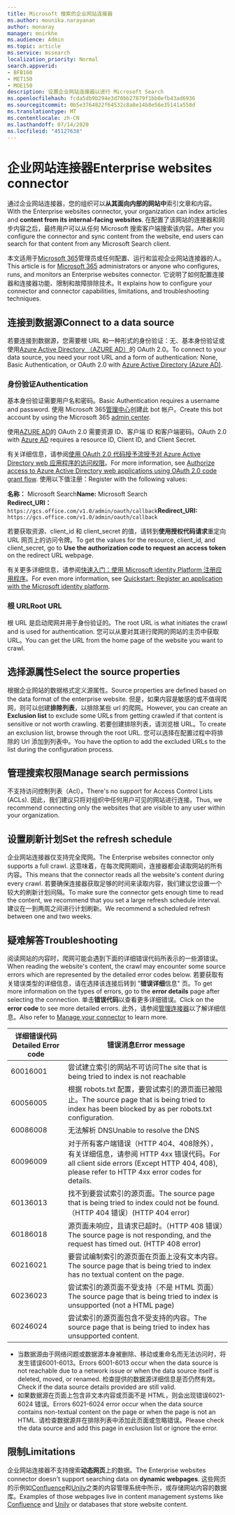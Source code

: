 ```yaml
---
title: Microsoft 搜索的企业网站连接器
ms.author: mounika.narayanan
author: monaray
manager: mnirkhe
ms.audience: Admin
ms.topic: article
ms.service: mssearch
localization_priority: Normal
search.appverid:
- BFB160
- MET150
- MOE150
description: 设置企业网站连接器以进行 Microsoft Search
ms.openlocfilehash: fcda5db9b294e3d70bb27879f1bb0efb43ad6936
ms.sourcegitcommit: 0b5e3764822f64532c8a8e14b8e56e35141a558d
ms.translationtype: MT
ms.contentlocale: zh-CN
ms.lasthandoff: 07/14/2020
ms.locfileid: "45127638"
---
```

# <a name="enterprise-websites-connector"></a><span data-ttu-id="827dc-103">企业网站连接器</span><span class="sxs-lookup"><span data-stu-id="827dc-103">Enterprise websites connector</span></span>

<span data-ttu-id="827dc-104">通过企业网站连接器，您的组织可以**从其面向内部的网站中**索引文章和内容。</span><span class="sxs-lookup"><span data-stu-id="827dc-104">With the Enterprise websites connector, your organization can index articles and **content from its internal-facing websites**.</span></span> <span data-ttu-id="827dc-105">在配置了该网站的连接器和同步内容之后，最终用户可以从任何 Microsoft 搜索客户端搜索该内容。</span><span class="sxs-lookup"><span data-stu-id="827dc-105">After you configure the connector and sync content from the website, end users can search for that content from any Microsoft Search client.</span></span>

<span data-ttu-id="827dc-106">本文适用于[Microsoft 365](https://www.microsoft.com/microsoft-365)管理员或任何配置、运行和监视企业网站连接器的人。</span><span class="sxs-lookup"><span data-stu-id="827dc-106">This article is for [Microsoft 365](https://www.microsoft.com/microsoft-365) administrators or anyone who configures, runs, and monitors an Enterprise websites connector.</span></span> <span data-ttu-id="827dc-107">它说明了如何配置连接器和连接器功能、限制和故障排除技术。</span><span class="sxs-lookup"><span data-stu-id="827dc-107">It explains how to configure your connector and connector capabilities, limitations, and troubleshooting techniques.</span></span>  

## <a name="connect-to-a-data-source"></a><span data-ttu-id="827dc-108">连接到数据源</span><span class="sxs-lookup"><span data-stu-id="827dc-108">Connect to a data source</span></span> 
<span data-ttu-id="827dc-109">若要连接到数据源，您需要根 URL 和一种形式的身份验证：无、基本身份验证或使用[Azure Active Directory （AZURE AD）](https://docs.microsoft.com/azure/active-directory/)的 OAuth 2.0。</span><span class="sxs-lookup"><span data-stu-id="827dc-109">To connect to your data source, you need your root URL and a form of authentication: None, Basic Authentication, or OAuth 2.0 with [Azure Active Directory (Azure AD)](https://docs.microsoft.com/azure/active-directory/).</span></span>

### <a name="authentication"></a><span data-ttu-id="827dc-110">身份验证</span><span class="sxs-lookup"><span data-stu-id="827dc-110">Authentication</span></span> 
<span data-ttu-id="827dc-111">基本身份验证需要用户名和密码。</span><span class="sxs-lookup"><span data-stu-id="827dc-111">Basic Authentication requires a username and password.</span></span> <span data-ttu-id="827dc-112">使用 Microsoft 365[管理中心](https://admin.microsoft.com)创建此 bot 帐户。</span><span class="sxs-lookup"><span data-stu-id="827dc-112">Create this bot account by using the Microsoft 365 [admin center](https://admin.microsoft.com).</span></span>

<span data-ttu-id="827dc-113">使用[AZURE AD](https://docs.microsoft.com/azure/active-directory/)的 OAuth 2.0 需要资源 ID、客户端 ID 和客户端密码。</span><span class="sxs-lookup"><span data-stu-id="827dc-113">OAuth 2.0 with [Azure AD](https://docs.microsoft.com/azure/active-directory/) requires a resource ID, Client ID, and Client Secret.</span></span>

<span data-ttu-id="827dc-114">有关详细信息，请参阅[使用 OAuth 2.0 代码授予流授予对 Azure Active Directory web 应用程序的访问权限](https://docs.microsoft.com/azure/active-directory/develop/v1-protocols-oauth-code)。</span><span class="sxs-lookup"><span data-stu-id="827dc-114">For more information, see [Authorize access to Azure Active Directory web applications using OAuth 2.0 code grant flow](https://docs.microsoft.com/azure/active-directory/develop/v1-protocols-oauth-code).</span></span> <span data-ttu-id="827dc-115">使用以下值注册：</span><span class="sxs-lookup"><span data-stu-id="827dc-115">Register with the following values:</span></span>

<span data-ttu-id="827dc-116">**名称：** Microsoft Search</span><span class="sxs-lookup"><span data-stu-id="827dc-116">**Name:** Microsoft Search</span></span> <br/>
<span data-ttu-id="827dc-117">**Redirect_URI：**`https://gcs.office.com/v1.0/admin/oauth/callback`</span><span class="sxs-lookup"><span data-stu-id="827dc-117">**Redirect_URI:** `https://gcs.office.com/v1.0/admin/oauth/callback`</span></span>

<span data-ttu-id="827dc-118">若要获取资源、client_id 和 client_secret 的值，请转到**使用授权代码请求**重定向 URL 网页上的访问令牌。</span><span class="sxs-lookup"><span data-stu-id="827dc-118">To get the values for the resource, client_id, and client_secret, go to **Use the authorization code to request an access token** on the redirect URL webpage.</span></span>

<span data-ttu-id="827dc-119">有关更多详细信息，请参阅[快速入门：使用 Microsoft identity Platform 注册应用程序](https://docs.microsoft.com/azure/active-directory/develop/quickstart-register-app)。</span><span class="sxs-lookup"><span data-stu-id="827dc-119">For even more information, see [Quickstart: Register an application with the Microsoft identity platform](https://docs.microsoft.com/azure/active-directory/develop/quickstart-register-app).</span></span>

### <a name="root-url"></a><span data-ttu-id="827dc-120">根 URL</span><span class="sxs-lookup"><span data-stu-id="827dc-120">Root URL</span></span>
<span data-ttu-id="827dc-121">根 URL 是启动爬网并用于身份验证的。</span><span class="sxs-lookup"><span data-stu-id="827dc-121">The root URL is what initiates the crawl and is used for authentication.</span></span> <span data-ttu-id="827dc-122">您可以从要对其进行爬网的网站的主页中获取 URL。</span><span class="sxs-lookup"><span data-stu-id="827dc-122">You can get the URL from the home page of the website you want to crawl.</span></span>

## <a name="select-the-source-properties"></a><span data-ttu-id="827dc-123">选择源属性</span><span class="sxs-lookup"><span data-stu-id="827dc-123">Select the source properties</span></span> 
<span data-ttu-id="827dc-124">根据企业网站的数据格式定义源属性。</span><span class="sxs-lookup"><span data-stu-id="827dc-124">Source properties are defined based on the data format of the enterprise website.</span></span> <span data-ttu-id="827dc-125">但是，如果内容是敏感的或不值得爬网，则可以创建**排除列表**，以排除某些 url 的爬网。</span><span class="sxs-lookup"><span data-stu-id="827dc-125">However, you can create an **Exclusion list** to exclude some URLs from getting crawled if that content is sensitive or not worth crawling.</span></span> <span data-ttu-id="827dc-126">若要创建排除列表，请浏览根 URL。</span><span class="sxs-lookup"><span data-stu-id="827dc-126">To create an exclusion list, browse through the root URL.</span></span> <span data-ttu-id="827dc-127">您可以选择在配置过程中将排除的 Url 添加到列表中。</span><span class="sxs-lookup"><span data-stu-id="827dc-127">You have the option to add the excluded URLs to the list during the configuration process.</span></span>

## <a name="manage-search-permissions"></a><span data-ttu-id="827dc-128">管理搜索权限</span><span class="sxs-lookup"><span data-stu-id="827dc-128">Manage search permissions</span></span> 
<span data-ttu-id="827dc-129">不支持访问控制列表（Acl）。</span><span class="sxs-lookup"><span data-stu-id="827dc-129">There's no support for Access Control Lists (ACLs).</span></span> <span data-ttu-id="827dc-130">因此，我们建议只将对组织中任何用户可见的网站进行连接。</span><span class="sxs-lookup"><span data-stu-id="827dc-130">Thus, we recommend connecting only the websites that are visible to any user within your organization.</span></span>

## <a name="set-the-refresh-schedule"></a><span data-ttu-id="827dc-131">设置刷新计划</span><span class="sxs-lookup"><span data-stu-id="827dc-131">Set the refresh schedule</span></span>
<span data-ttu-id="827dc-132">企业网站连接器仅支持完全爬网。</span><span class="sxs-lookup"><span data-stu-id="827dc-132">The Enterprise websites connector only supports a full crawl.</span></span> <span data-ttu-id="827dc-133">这意味着，在每次爬网期间，连接器都会读取网站的所有内容。</span><span class="sxs-lookup"><span data-stu-id="827dc-133">This means that the connector reads all the website's content during every crawl.</span></span> <span data-ttu-id="827dc-134">若要确保连接器获取足够的时间来读取内容，我们建议您设置一个较大的刷新计划间隔。</span><span class="sxs-lookup"><span data-stu-id="827dc-134">To make sure the connector gets enough time to read the content, we recommend that you set a large refresh schedule interval.</span></span> <span data-ttu-id="827dc-135">建议在一到两周之间进行计划刷新。</span><span class="sxs-lookup"><span data-stu-id="827dc-135">We recommend a scheduled refresh between one and two weeks.</span></span>

## <a name="troubleshooting"></a><span data-ttu-id="827dc-136">疑难解答</span><span class="sxs-lookup"><span data-stu-id="827dc-136">Troubleshooting</span></span>
<span data-ttu-id="827dc-137">阅读网站的内容时，爬网可能会遇到下面的详细错误代码所表示的一些源错误。</span><span class="sxs-lookup"><span data-stu-id="827dc-137">When reading the website's content, the crawl may encounter some source errors which are represented by the detailed error codes below.</span></span> <span data-ttu-id="827dc-138">若要获取有关错误类型的详细信息，请在选择该连接后转到 "**错误详细**信息" 页。</span><span class="sxs-lookup"><span data-stu-id="827dc-138">To get more information on the types of errors, go to the **error details** page after selecting the connection.</span></span> <span data-ttu-id="827dc-139">单击**错误代码**以查看更多详细错误。</span><span class="sxs-lookup"><span data-stu-id="827dc-139">Click on the **error code** to see more detailed errors.</span></span> <span data-ttu-id="827dc-140">此外，请参阅[管理连接器](https://docs.microsoft.com/microsoftsearch/manage-connector)以了解详细信息。</span><span class="sxs-lookup"><span data-stu-id="827dc-140">Also refer to [Manage your connector](https://docs.microsoft.com/microsoftsearch/manage-connector) to learn more.</span></span>

 <span data-ttu-id="827dc-141">详细错误代码</span><span class="sxs-lookup"><span data-stu-id="827dc-141">Detailed Error code</span></span> | <span data-ttu-id="827dc-142">错误消息</span><span class="sxs-lookup"><span data-stu-id="827dc-142">Error message</span></span>
 --- | --- 
 <span data-ttu-id="827dc-143">6001</span><span class="sxs-lookup"><span data-stu-id="827dc-143">6001</span></span>   | <span data-ttu-id="827dc-144">尝试建立索引的网站不可访问</span><span class="sxs-lookup"><span data-stu-id="827dc-144">The site that is being tried to index is not reachable</span></span> 
 <span data-ttu-id="827dc-145">6005</span><span class="sxs-lookup"><span data-stu-id="827dc-145">6005</span></span> | <span data-ttu-id="827dc-146">根据 robots.txt 配置，要尝试索引的源页面已被阻止。</span><span class="sxs-lookup"><span data-stu-id="827dc-146">The source page that is being tried to index has been blocked by as per robots.txt configuration.</span></span>
 <span data-ttu-id="827dc-147">6008</span><span class="sxs-lookup"><span data-stu-id="827dc-147">6008</span></span> | <span data-ttu-id="827dc-148">无法解析 DNS</span><span class="sxs-lookup"><span data-stu-id="827dc-148">Unable to resolve the DNS</span></span>
 <span data-ttu-id="827dc-149">6009</span><span class="sxs-lookup"><span data-stu-id="827dc-149">6009</span></span> | <span data-ttu-id="827dc-150">对于所有客户端错误（HTTP 404、408除外），有关详细信息，请参阅 HTTP 4xx 错误代码。</span><span class="sxs-lookup"><span data-stu-id="827dc-150">For all client side errors (Except HTTP 404, 408), please refer to HTTP 4xx error codes for details.</span></span>
 <span data-ttu-id="827dc-151">6013</span><span class="sxs-lookup"><span data-stu-id="827dc-151">6013</span></span> | <span data-ttu-id="827dc-152">找不到要尝试索引的源页面。</span><span class="sxs-lookup"><span data-stu-id="827dc-152">The source page that is being tried to index could not be found.</span></span> <span data-ttu-id="827dc-153">（HTTP 404 错误）</span><span class="sxs-lookup"><span data-stu-id="827dc-153">(HTTP 404 error)</span></span>
 <span data-ttu-id="827dc-154">6018</span><span class="sxs-lookup"><span data-stu-id="827dc-154">6018</span></span> | <span data-ttu-id="827dc-155">源页面未响应，且请求已超时。（HTTP 408 错误）</span><span class="sxs-lookup"><span data-stu-id="827dc-155">The source page is not responding, and the request has timed out. (HTTP 408 error)</span></span>
 <span data-ttu-id="827dc-156">6021</span><span class="sxs-lookup"><span data-stu-id="827dc-156">6021</span></span> | <span data-ttu-id="827dc-157">要尝试编制索引的源页面在页面上没有文本内容。</span><span class="sxs-lookup"><span data-stu-id="827dc-157">The source page that is being tried to index has no textual content on the page.</span></span>
 <span data-ttu-id="827dc-158">6023</span><span class="sxs-lookup"><span data-stu-id="827dc-158">6023</span></span> | <span data-ttu-id="827dc-159">尝试索引的源页面不受支持（不是 HTML 页面）</span><span class="sxs-lookup"><span data-stu-id="827dc-159">The source page that is being tried to index is unsupported (not a HTML page)</span></span>
 <span data-ttu-id="827dc-160">6024</span><span class="sxs-lookup"><span data-stu-id="827dc-160">6024</span></span> | <span data-ttu-id="827dc-161">尝试索引的源页面包含不受支持的内容。</span><span class="sxs-lookup"><span data-stu-id="827dc-161">The source page that is being tried to index has unsupported content.</span></span>

* <span data-ttu-id="827dc-162">当数据源由于网络问题或数据源本身被删除、移动或重命名而无法访问时，将发生错误6001-6013。</span><span class="sxs-lookup"><span data-stu-id="827dc-162">Errors 6001-6013 occur when the data source is not reachable due to a network issue or when the data source itself is deleted, moved, or renamed.</span></span> <span data-ttu-id="827dc-163">检查提供的数据源详细信息是否仍然有效。</span><span class="sxs-lookup"><span data-stu-id="827dc-163">Check if the data source details provided are still valid.</span></span>
* <span data-ttu-id="827dc-164">如果数据源在页面上包含非文本内容或页面不是 HTML，则会出现错误6021-6024 错误。</span><span class="sxs-lookup"><span data-stu-id="827dc-164">Errors 6021-6024 error occur when the data source contains non-textual content on the page or when the page is not an HTML.</span></span> <span data-ttu-id="827dc-165">请检查数据源并在排除列表中添加此页面或忽略错误。</span><span class="sxs-lookup"><span data-stu-id="827dc-165">Please check the data source and add this page in exclusion list or ignore the error.</span></span>

## <a name="limitations"></a><span data-ttu-id="827dc-166">限制</span><span class="sxs-lookup"><span data-stu-id="827dc-166">Limitations</span></span>
<span data-ttu-id="827dc-167">企业网站连接器不支持搜索**动态网页**上的数据。</span><span class="sxs-lookup"><span data-stu-id="827dc-167">The Enterprise websites connector doesn't support searching data on **dynamic webpages**.</span></span> <span data-ttu-id="827dc-168">这些网页的示例如[Confluence](https://www.atlassian.com/software/confluence)和[Unily](https://www.unily.com/)之类的内容管理系统中所示，或存储网站内容的数据库。</span><span class="sxs-lookup"><span data-stu-id="827dc-168">Examples of those webpages live in content management systems like [Confluence](https://www.atlassian.com/software/confluence) and [Unily](https://www.unily.com/) or databases that store website content.</span></span>
